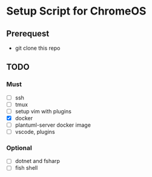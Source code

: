 
# Setup Script for ChromeOS

## Prerequest

* git clone this repo

## TODO

### Must

* [ ] ssh
* [ ] tmux
* [ ] setup vim with plugins
* [x] docker
* [ ] plantuml-server docker image
* [ ] vscode, plugins

### Optional

* [ ] dotnet and fsharp
* [ ] fish shell
